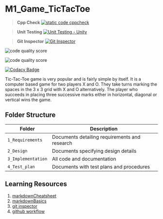 # M1_Game_TicTacToe

> **Cpp Check**
>  [![static code cppcheck](https://github.com/Lokeshprog/M1_Game_TicTacToe/actions/workflows/c-cpp.yml/badge.svg)](https://github.com/Lokeshprog/M1_Game_TicTacToe/actions/workflows/c-cpp.yml)

> **Unit Testing** 
>  [![Unit Testing - Unity](https://github.com/Lokeshprog/M1_Game_TicTacToe/actions/workflows/unit_test.yml/badge.svg)](https://github.com/Lokeshprog/M1_Game_TicTacToe/actions/workflows/unit_test.yml)

> **Git Inspector**
>  [![Git Inspector](https://github.com/Lokeshprog/M1_Game_TicTacToe/actions/workflows/git%20inspector.yml/badge.svg)](https://github.com/Lokeshprog/M1_Game_TicTacToe/actions/workflows/git%20inspector.yml)

![code quality score](https://api.codiga.io/project/30100/score/svg)

![code quality score](https://api.codiga.io/project/30100/status/svg)

[![Codacy Badge](https://app.codacy.com/project/badge/Grade/1d084d7e068e4f9aaa8c24c7f55b94c7)](https://www.codacy.com/gh/Lokeshprog/M1_Game_TicTacToe/dashboard?utm_source=github.com&amp;utm_medium=referral&amp;utm_content=Lokeshprog/M1_Game_TicTacToe&amp;utm_campaign=Badge_Grade)

Tic-Tac-Toe game is very popular and is fairly simple by itself. It is a computer based game for two players X and O. They take turns marking the spaces in the 3 x 3 grid with X and O alternatively. The player who succeeds in placing three successive marks either in horizontal, diagonal or vertical wins the game.

## Folder Structure
Folder             | Description
-------------------| -----------------------------------------
`1_Requirements`   | Documents detailing requirements and research
`2_Design`         | Documents specifying design details
`3_Implementation` | All code and documentation
`4_Test_plan`      | Documents with test plans and procedures

## Learning Resources
1. [markdownCheatsheet](https://github.com/adam-p/markdown-here/wiki/Markdown-Cheatsheet)
2. [markdownBasics](https://guides.github.com/features/mastering-markdown/)
3. [git inspector](https://github.com/ejwa/gitinspector.git)
4. [github workflow](https://docs.github.com/en/actions/learn-github-action)
